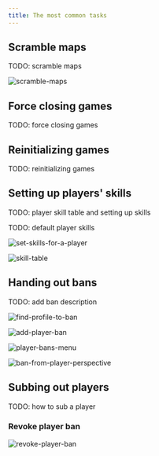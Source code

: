 ```yaml
---
title: The most common tasks
---
```


## Scramble maps

TODO: scramble maps

![scramble-maps](/img/content/scramble-maps.png)

## Force closing games

TODO: force closing games

## Reinitializing games

TODO: reinitializing games

## Setting up players' skills

TODO: player skill table and setting up skills

TODO: default player skills

![set-skills-for-a-player](/img/content/set-skills-for-a-player.png)

![skill-table](/img/content/skill-table.png)

## Handing out bans

TODO: add ban description

![find-profile-to-ban](/img/content/find-profile-to-ban.png)

![add-player-ban](/img/content/add-player-ban.png)

![player-bans-menu](/img/content/player-bans-menu.png)

![ban-from-player-perspective](/img/content/ban-from-player-perspective.png)

## Subbing out players

TODO: how to sub a player

### Revoke player ban

![revoke-player-ban](/img/content/revoke-player-ban.png)
